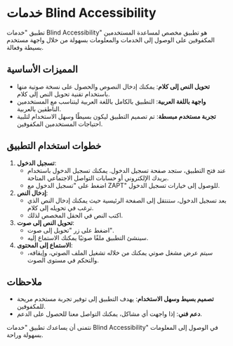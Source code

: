 # خدمات Blind Accessibility

تطبيق "خدمات Blind Accessibility" هو تطبيق مخصص لمساعدة المستخدمين المكفوفين على الوصول إلى الخدمات والمعلومات بسهولة من خلال واجهة مستخدم بسيطة وفعالة.

## المميزات الأساسية

- **تحويل النص إلى كلام**: يمكنك إدخال النصوص والحصول على نسخة صوتية منها باستخدام تقنية تحويل النص إلى كلام.
- **واجهة باللغة العربية**: التطبيق بالكامل باللغة العربية ليتناسب مع المستخدمين الناطقين بالعربية.
- **تجربة مستخدم مبسطة**: تم تصميم التطبيق ليكون بسيطًا وسهل الاستخدام لتلبية احتياجات المستخدمين المكفوفين.

## خطوات استخدام التطبيق

1. **تسجيل الدخول**:
   - عند فتح التطبيق، ستجد صفحة تسجيل الدخول. يمكنك تسجيل الدخول باستخدام بريدك الإلكتروني أو حسابات التواصل الاجتماعي المتاحة.
   - اضغط على "تسجيل الدخول مع ZAPT" للوصول إلى خيارات تسجيل الدخول.
2. **إدخال النص**:
   - بعد تسجيل الدخول، ستنتقل إلى الصفحة الرئيسية حيث يمكنك إدخال النص الذي ترغب في تحويله إلى كلام.
   - اكتب النص في الحقل المخصص لذلك.
3. **تحويل النص إلى صوت**:
   - اضغط على زر "تحويل إلى صوت".
   - سينشئ التطبيق ملفًا صوتيًا يمكنك الاستماع إليه.
4. **الاستماع إلى المحتوى**:
   - سيتم عرض مشغل صوتي يمكنك من خلاله تشغيل الملف الصوتي، وإيقافه، والتحكم في مستوى الصوت.

## ملاحظات

- **تصميم بسيط وسهل الاستخدام**: يهدف التطبيق إلى توفير تجربة مستخدم مريحة للمكفوفين.
- **دعم فني**: إذا واجهت أي مشاكل، يمكنك التواصل معنا للحصول على الدعم.

نتمنى أن يساعدك تطبيق "خدمات Blind Accessibility" في الوصول إلى المعلومات بسهولة وراحة.
